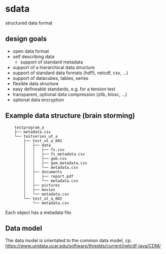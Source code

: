 # sdata

structured data format

## design goals

* open data format
* self describing data
    * support of standard metadata
* support of a hierarchical data structure
* support of standard data formats (hdf5, netcdf, csv, ...)
* support of datacubes, tables, series
* flexible data structure
* easy defineable standards, e.g. for a tension test
* transparent, optional data compression (zlib, blosc, ...)
* optional data encryption

## Example data structure (brain storming)

```
    testprogram_a
    ├── metadata.csv
    └── testseries_ut_a
        ├── test_ut_a_001
        │   ├── data
        │   │   ├── fs.csv
        │   │   ├── fs_metadata.csv
        │   │   ├── gom.csv
        │   │   ├── gom_metadata.csv
        │   │   └── metadata.csv
        │   ├── documents
        │   │   ├── report.pdf
        │   │   └── metadata.csv
        │   ├── pictures
        │   ├── movies
        │   └── metadata.csv
        └── test_ut_a_002
            └── metadata.csv

```

Each object has a metadata file.

## Data model

The data model is orientated to the common data model, cp. https://www.unidata.ucar.edu/software/thredds/current/netcdf-java/CDM/
